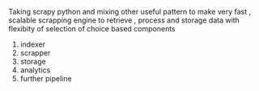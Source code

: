 Taking scrapy python and mixing other useful pattern to make very fast , scalable scrapping engine to retrieve , process and storage data with flexibity of selection of choice based components

1. indexer
2. scrapper
3. storage
4. analytics
5. further pipeline


